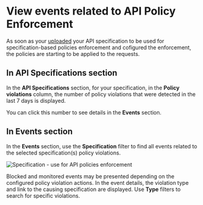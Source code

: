 # View events related to API Policy Enforcement

As soon as your [uploaded](api-policies-enforcement-setup.md) your API specification to be used for specification-based policies enforcement and cofigured the enforcement, the policies are starting to be applied to the requests.

## In API Specifications section

In the **API Specifications** section, for your specification, in the **Policy violations** column, the number of policy violations that were detected in the last 7 days is displayed.

You can click this number to see details in the **Events** section.

## In Events section

In the **Events** section, use the **Specification** filter to find all events related to the selected specification(s) policy violations.

![Specification - use for API policies enforcement](../images/api-policies-enforcement/api-policies-enforcement-events.png)

Blocked and monitored events may be presented depending on the configured policy violation actions. In the event details, the violation type and link to the causing specification are displayed. Use **Type** filters to search for specific violations.
